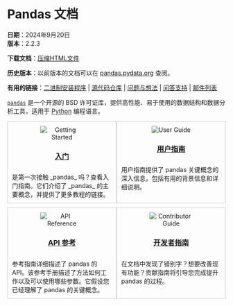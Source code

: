# Pandas 文档

**日期**：2024年9月20日  
**版本**：2.2.3

**下载文档**：[压缩HTML文件](https://pandas.pydata.org/docs/pandas.zip)

**历史版本**：以前版本的文档可以在 [pandas.pydata.org](https://pandas.pydata.org/) 查阅。

**有用的链接**：[二进制安装程序](https://pypi.org/project/pandas) | [源代码仓库](https://github.com/pandas-dev/pandas) | [问题与想法](https://github.com/pandas-dev/pandas/issues) | [问答支持](https://stackoverflow.com/questions/tagged/pandas) | [邮件列表](https://groups.google.com/g/pydata)

[`pandas`](https://pandas.pydata.org/docs/#module-pandas "pandas") 是一个开源的 BSD 许可证库，提供高性能、易于使用的数据结构和数据分析工具，适用于 [Python](https://www.python.org/) 编程语言。

<!-- 第一行 -->
<div style="display: flex; justify-content: space-between; margin-bottom: 10px;">
  <div style="border: 1px solid #ccc; padding: 10px; width: 48%;">
    <div style="display: flex; flex-direction: column; align-items: center; justify-content: center; text-align: center; margin-bottom: 10px;">
      <img src="https://pandas.pydata.org/docs/_images/index_getting_started.svg" alt="Getting Started" style="max-width: 100px;">
      <a href="https://pandas.pydata.org/docs/getting_started/index.html#getting-started" target="_blank">
        <h3>入门</h3>
      </a>
    </div>
    是第一次接触 _pandas_ 吗？查看入门指南。它们介绍了 _pandas_ 的主要概念，并提供了更多教程的链接。
  </div>

  <div style="border: 1px solid #ccc; padding: 10px; width: 48%;">
    <div style="display: flex; flex-direction: column; align-items: center; justify-content: center; text-align: center; margin-bottom: 10px;">
      <img src="https://pandas.pydata.org/docs/_images/index_user_guide.svg" alt="User Guide" style="max-width: 100px;">
      <a href="https://pandas.pydata.org/docs/user_guide/index.html#user-guide" target="_blank">
        <h3>用户指南</h3>
      </a>
    </div>
    用户指南提供了 pandas 关键概念的深入信息，包括有用的背景信息和详细说明。
  </div>
</div>

<!-- 第二行 -->
<div style="display: flex; justify-content: space-between; margin-bottom: 10px;">
  <div style="border: 1px solid #ccc; padding: 10px; width: 48%;">
    <div style="display: flex; flex-direction: column; align-items: center; justify-content: center; text-align: center; margin-bottom: 10px;">
      <img src="https://pandas.pydata.org/docs/_images/index_api.svg" alt="API Reference" style="max-width: 100px;">
      <a href="https://pandas.pydata.org/docs/reference/index.html#api" target="_blank">
        <h3>API 参考</h3>
      </a>
    </div>
    参考指南详细描述了 pandas 的 API。该参考手册描述了方法如何工作以及可以使用哪些参数。它假设您已经理解了 pandas 的关键概念。
  </div>

  <div style="border: 1px solid #ccc; padding: 10px; width: 48%;">
    <div style="display: flex; flex-direction: column; align-items: center; justify-content: center; text-align: center; margin-bottom: 10px;">
      <img src="https://pandas.pydata.org/docs/_images/index_contribute.svg" alt="Contributor Guide" style="max-width: 100px;">
      <a href="https://pandas.pydata.org/docs/development/index.html#development" target="_blank">
        <h3>开发者指南</h3>
      </a>
    </div>
    在文档中发现了错别字？想要改善现有功能？贡献指南将引导您完成提升 pandas 的过程。
  </div>
</div>